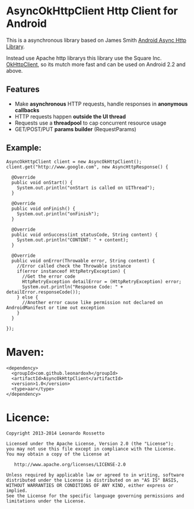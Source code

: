 AsyncOkHttpClient Http Client for Android
=================

This is a asynchronous library based on James Smith [Android Async Http Library](https://github.com/loopj/android-async-http).

Instead use Apache http librarys this library use the Square Inc. [OkHttpClient](https://github.com/square/okhttp), so its mutch more fast and can be used on Android 2.2 and above.

Features
--------
- Make **asynchronous** HTTP requests, handle responses in **anonymous callbacks**
- HTTP requests happen **outside the UI thread**
- Requests use a **threadpool** to cap concurrent resource usage
- GET/POST/PUT **params builder** (RequestParams)

Example:
--------
```
AsyncOkHttpClient client = new AsyncOkHttpClient();
client.get("http://www.google.com", new AsyncHttpResponse() {
    
  @Override
  public void onStart() {
    System.out.println("onStart is called on UIThread");
  }

  @Override
  public void onFinish() {
    System.out.println("onFinish");
  }

  @Override
  public void onSuccess(int statusCode, String content) {
    System.out.println("CONTENT: " + content);
  }

  @Override
  public void onError(Throwable error, String content) {
    //Error called check the Throwable instance
    if(error instanceof HttpRetryException) {
      //Get the error code
      HttpRetryException detailError = (HttpRetryException) error;
      System.out.println("Response Code: " + detailError.responseCode());
    } else {
      //Another error cause like permission not declared on AndroidManifest or time out exception
    }
  }
  
});
```


Maven:
=================
```
<dependency>
  <groupId>com.github.leonardoxh</groupId>
  <artifactId>AsyncOkHttpClient</artifactId>
  <version>1.0</version>
  <type>aar</type>
</dependency>
```


Licence:
=================
```
Copyright 2013-2014 Leonardo Rossetto

Licensed under the Apache License, Version 2.0 (the "License");
you may not use this file except in compliance with the License.
You may obtain a copy of the License at

   http://www.apache.org/licenses/LICENSE-2.0

Unless required by applicable law or agreed to in writing, software
distributed under the License is distributed on an "AS IS" BASIS,
WITHOUT WARRANTIES OR CONDITIONS OF ANY KIND, either express or implied.
See the License for the specific language governing permissions and
limitations under the License.
```

